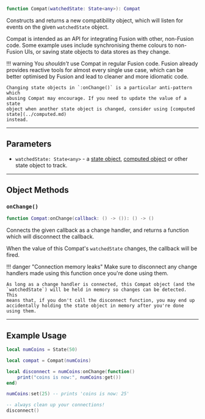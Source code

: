 ```Lua
function Compat(watchedState: State<any>): Compat
```

Constructs and returns a new compatibility object, which will listen for events
on the given `watchedState` object.

Compat is intended as an API for integrating Fusion with other, non-Fusion code.
Some example uses include synchronising theme colours to non-Fusion UIs, or
saving state objects to data stores as they change.

!!! warning
	You *shouldn't* use Compat in regular Fusion code. Fusion already provides
	reactive tools for almost every single use case, which can be better
	optimised by Fusion and lead to cleaner and more idiomatic code.

	Changing state objects in `:onChange()` is a particular anti-pattern which
	abusing Compat may encourage. If you need to update the value of a state
	object when another state object is changed, consider using [computed state](../computed.md)
	instead.

-----

## Parameters

- `watchedState: State<any>` - a [state object](../state.md), [computed object](../computed.md)
or other state object to track.

-----

## Object Methods

### `onChange()`

```Lua
function Compat:onChange(callback: () -> ()): () -> ()
```
Connects the given callback as a change handler, and returns a function which
will disconnect the callback.

When the value of this Compat's `watchedState` changes, the callback will be
fired.

!!! danger "Connection memory leaks"
	Make sure to disconnect any change handlers made using this function once
	you're done using them.

	As long as a change handler is connected, this Compat object (and the
	`watchedState`) will be held in memory so changes can be detected. This
	means that, if you don't call the disconnect function, you may end up
	accidentally holding the state object in memory after you're done using them.

-----

## Example Usage

```Lua
local numCoins = State(50)

local compat = Compat(numCoins)

local disconnect = numCoins:onChange(function()
	print("coins is now:", numCoins:get())
end)

numCoins:set(25) -- prints 'coins is now: 25'

-- always clean up your connections!
disconnect()
```